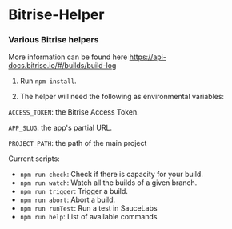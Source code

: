 # Bitrise-Helper
### Various Bitrise helpers

More information can be found here https://api-docs.bitrise.io/#/builds/build-log
1) Run ```npm install```.


2) The helper will need the following as environmental variables: 

```ACCESS_TOKEN```: the Bitrise Access Token.

```APP_SLUG```: the app's partial URL.

```PROJECT_PATH```: the path of the main project

Current scripts:
- ```npm run check```:
  Check if there is capacity for your build.
- ```npm run watch```:
  Watch all the builds of a given branch.
- ```npm run trigger```:
  Trigger a build.
- ```npm run abort```:
  Abort a build.
- ```npm run runTest```:
    Run a test in SauceLabs
- ```npm run help```:
  List of available commands
